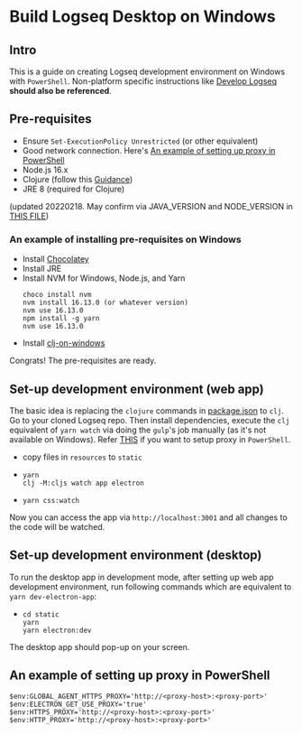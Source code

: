 # Build Logseq Desktop on Windows

## Intro
This is a guide on creating Logseq development environment on Windows with `PowerShell`. Non-platform specific instructions like [Develop Logseq](develop-logseq.md) **should also be referenced**.

## Pre-requisites
* Ensure `Set-ExecutionPolicy Unrestricted` (or other equivalent)
* Good network connection. Here's [An example of setting up proxy in PowerShell](#an-example-of-setting-up-proxy-in-powershell)
* Node.js 16.x
* Clojure (follow this [Guidance](https://clojure.org/guides/getting_started#_installation_on_windows))
* JRE 8 (required for Clojure)

(updated 20220218. May confirm via JAVA_VERSION and NODE_VERSION in [THIS FILE](https://github.com/logseq/logseq/blob/master/.github/workflows/build.yml))

### An example of installing pre-requisites on Windows
* Install [Chocolatey](https://chocolatey.org/)
* Install JRE
* Install NVM for Windows, Node.js, and Yarn
  ```
  choco install nvm
  nvm install 16.13.0 (or whatever version)
  nvm use 16.13.0
  npm install -g yarn
  nvm use 16.13.0
  ```
* Install [clj-on-windows](https://github.com/clojure/tools.deps.alpha/wiki/clj-on-Windows)

Congrats! The pre-requisites are ready.

## Set-up development environment (web app)
The basic idea is replacing the `clojure` commands in [package.json](https://github.com/logseq/logseq/blob/master/package.json) to `clj`.  
Go to your cloned Logseq repo. Then install dependencies, execute the `clj` equivalent of `yarn watch` via doing the `gulp`'s job manually (as it's not available on Windows). Refer [THIS](#an-example-of-setting-up-proxy-in-powershell) if you want to setup proxy in `PowerShell`.
* copy files in `resources` to `static`
* ```
  yarn
  clj -M:cljs watch app electron
  ```
* ```
  yarn css:watch
  ```

Now you can access the app via `http://localhost:3001` and all changes to the code will be watched.

## Set-up development environment (desktop)
To run the desktop app in development mode, after setting up web app development environment, run following commands which are equivalent to `yarn dev-electron-app`:
* ```
  cd static
  yarn
  yarn electron:dev
  ```
The desktop app should pop-up on your screen.

## An example of setting up proxy in PowerShell
```
$env:GLOBAL_AGENT_HTTPS_PROXY='http://<proxy-host>:<proxy-port>'
$env:ELECTRON_GET_USE_PROXY='true'
$env:HTTPS_PROXY='http://<proxy-host>:<proxy-port>'
$env:HTTP_PROXY='http://<proxy-host>:<proxy-port>'
```
